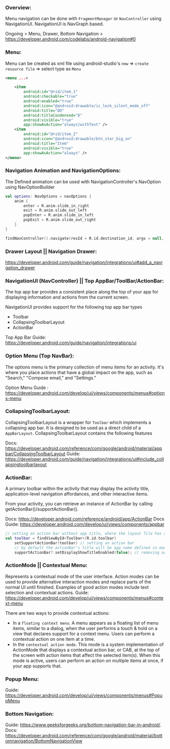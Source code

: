 ### Overview:
Menu navigation can be done with `FragmentManager` or `NavController` using NavigationUI. NavigationUI is NavGraph based.

Ongoing > Menu, Drawer, Bottom Navigation > https://developer.android.com/codelabs/android-navigation#0

### Menu:
Menu can be created as xml file using android-studio's `new` => `create resource file` => select type as `Menu`

```xml
<menu ...>

    <item
        android:id="@+id/item_1"
        android:checkable="true"
        android:enabled="true"
        android:icon="@android:drawable/ic_lock_silent_mode_off"
        android:title="DD"
        android:titleCondensed="D"
        android:visible="true"
        app:showAsAction="always|withText" />
    <item
        android:id="@+id/item_2"
        android:icon="@android:drawable/btn_star_big_on"
        android:title="Item"
        android:visible="true"
        app:showAsAction="always" />
</menu>
```
### Navigation Animation and NavigationOptions:
The Defined animation can be used with NavigationController's NavOption using NavOptionBuilder
```kotlin
val options: NavOptions = navOptions {
    anim {
        enter = R.anim.slide_in_right
        exit = R.anim.slide_out_left
        popEnter = R.anim.slide_in_left
        popExit = R.anim.slide_out_right
    }
}

findNavController().navigate(resId = R.id.destination_id, args = null, navOptions = options)
```

### Drawer Layout || Navigation Drawer:
https://developer.android.com/guide/navigation/integrations/ui#add_a_navigation_drawer

### NavigationUI (NavController) || Top AppBar/ToolBar/ActionBar:
The top app bar provides a consistent place along the top of your app for displaying information and actions from the current screen.

NavigationUI provides support for the following top app bar types
- Toolbar
- CollapsingToolbarLayout
- ActionBar

Top App Bar Guide: https://developer.android.com/guide/navigation/integrations/ui

### Option Menu (Top NavBar):
The options menu is the primary collection of menu items for an activity. It's where you place actions that have a global impact on the app, such as "Search," "Compose email," and "Settings."

Option Menu Guide : https://developer.android.com/develop/ui/views/components/menus#options-menu

### CollapsingToolbarLayout:
CollapsingToolbarLayout is a wrapper for `Toolbar` which implements a collapsing app bar. It is designed to be used as a direct child of a `AppBarLayout`. CollapsingToolbarLayout contains the following features

Docs: https://developer.android.com/reference/com/google/android/material/appbar/CollapsingToolbarLayout
Guide: https://developer.android.com/guide/navigation/integrations/ui#include_collapsingtoolbarlayout

### ActionBar:
A primary toolbar within the activity that may display the activity title, application-level navigation affordances, and other interactive items.

From your activity, you can retrieve an instance of ActionBar by calling getActionBar()/supportActionBar().

Docs: https://developer.android.com/reference/android/app/ActionBar
Docs Guide: https://developer.android.com/develop/ui/views/components/appbar

```kotlin
// setting an action bar without app title, where the layout file has a toolbar view
val toolbar = findViewById<Toolbar>(R.id.toolbar)
    setSupportActionBar(toolbar) // setting an action bar
    // by default the actionBar's title will be app name defined in manifest.xml
    supportActionBar?.setDisplayShowTitleEnabled(false); // removing actionBar/toolBar's title as app name
```

### ActionMode || Contextual Menu:
Represents a contextual mode of the user interface. Action modes can be used to provide alternative interaction modes and replace parts of the normal UI until finished. Examples of good action modes include text selection and contextual actions.
Guide: https://developer.android.com/develop/ui/views/components/menus#context-menu

There are two ways to provide contextual actions:

- In a `floating context menu`. A menu appears as a floating list of menu items, similar to a dialog, when the user performs a touch & hold on a view that declares support for a context menu. Users can perform a contextual action on one item at a time.
- In the `contextual action mode`. This mode is a system implementation of ActionMode that displays a contextual action bar, or CAB, at the top of the screen with action items that affect the selected item(s). When this mode is active, users can perform an action on multiple items at once, if your app supports that.

### Popup Menu:
Guide: https://developer.android.com/develop/ui/views/components/menus#PopupMenu
### Bottom Navigation:
Guide: https://www.geeksforgeeks.org/bottom-navigation-bar-in-android/.
Docs: https://developer.android.com/reference/com/google/android/material/bottomnavigation/BottomNavigationView